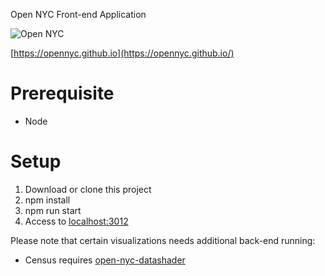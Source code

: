 Open NYC Front-end Application

<img alt="Open NYC" src="https://github.com/opennyc/opennyc.github.io/blob/master/assets/img/open-nyc-web.jpg">

[https://opennyc.github.io](https://opennyc.github.io/)

# Prerequisite
* Node

# Setup
1. Download or clone this project
2. npm install
3. npm run start
4. Access to [localhost:3012](localhost:3012)

Please note that certain visualizations needs additional back-end running:
* Census requires [open-nyc-datashader](https://github.com/opennyc/open-nyc-datashader)
